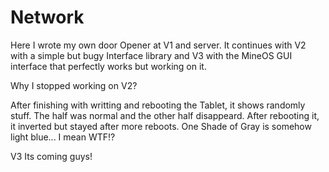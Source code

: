 # Network

Here I wrote my own door Opener at V1 and server.
It continues with V2 with a simple but bugy Interface library and V3 with the MineOS GUI interface that perfectly works but working on it.

Why I stopped working on V2?

After finishing with writting and rebooting the Tablet, it shows randomly stuff. 
The half was normal and the other half disappeard.
After rebooting it, it inverted but stayed after more reboots.
One Shade of Gray is somehow light blue... I mean WTF!?

V3  Its coming guys!
